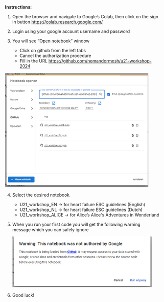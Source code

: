 **Instructions:**
1. Open the browser and navigate to Google’s Colab, then click on the sign in button
   <https://colab.research.google.com/>

2. Login using your google account username and password
3. You will see “Open notebook” window
   * Click on github from the left tabs
   * Cancel the authorization procedure
   * Fill in the URL <https://github.com/nomandormosh/u21-workshop-2024>
     
  ![Picture](assets/001.png)

4. Select the desired notebook.
   * U21\_workshop\_EN -> for heart failure ESC guidelines (English)
   * U21\_workshop\_NL -> for heart failure ESC guidelines (Dutch)
   * U21\_workshop\_ALICE -> for Alice’s Alice's Adventures in Wonderland
5. When you run your first code you will get the following warning message which you can safely ignore

   ![Picture](assets/002.png)

7. Good luck!

